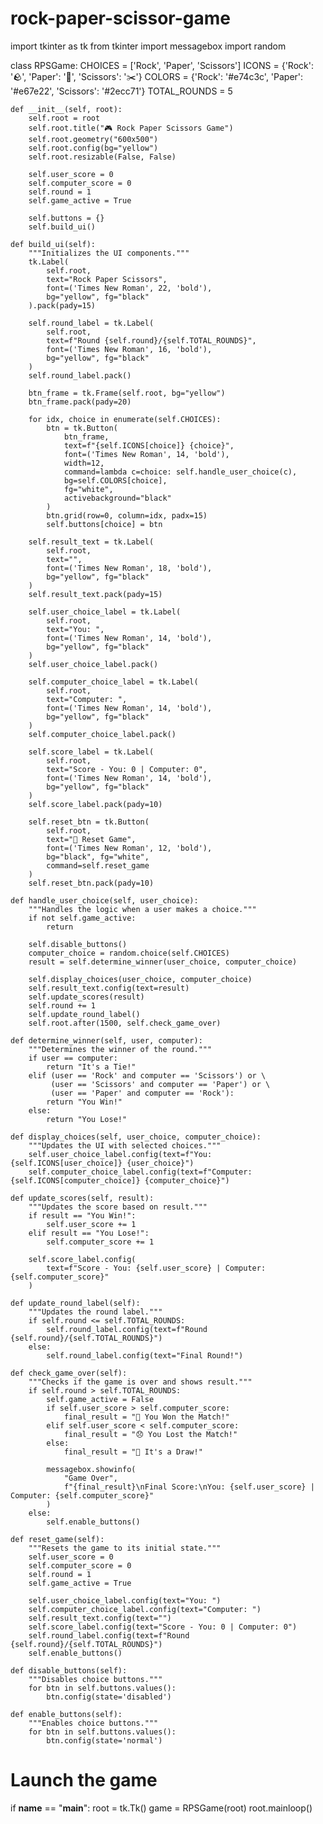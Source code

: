 # rock-paper-scissor-game
import tkinter as tk
from tkinter import messagebox
import random

class RPSGame:
    CHOICES = ['Rock', 'Paper', 'Scissors']
    ICONS = {'Rock': '🪨', 'Paper': '📄', 'Scissors': '✂️'}
    COLORS = {'Rock': '#e74c3c', 'Paper': '#e67e22', 'Scissors': '#2ecc71'}
    TOTAL_ROUNDS = 5

    def __init__(self, root):
        self.root = root
        self.root.title("🎮 Rock Paper Scissors Game")
        self.root.geometry("600x500")
        self.root.config(bg="yellow")
        self.root.resizable(False, False)

        self.user_score = 0
        self.computer_score = 0
        self.round = 1
        self.game_active = True

        self.buttons = {}
        self.build_ui()

    def build_ui(self):
        """Initializes the UI components."""
        tk.Label(
            self.root,
            text="Rock Paper Scissors",
            font=('Times New Roman', 22, 'bold'),
            bg="yellow", fg="black"
        ).pack(pady=15)

        self.round_label = tk.Label(
            self.root,
            text=f"Round {self.round}/{self.TOTAL_ROUNDS}",
            font=('Times New Roman', 16, 'bold'),
            bg="yellow", fg="black"
        )
        self.round_label.pack()

        btn_frame = tk.Frame(self.root, bg="yellow")
        btn_frame.pack(pady=20)

        for idx, choice in enumerate(self.CHOICES):
            btn = tk.Button(
                btn_frame,
                text=f"{self.ICONS[choice]} {choice}",
                font=('Times New Roman', 14, 'bold'),
                width=12,
                command=lambda c=choice: self.handle_user_choice(c),
                bg=self.COLORS[choice],
                fg="white",
                activebackground="black"
            )
            btn.grid(row=0, column=idx, padx=15)
            self.buttons[choice] = btn

        self.result_text = tk.Label(
            self.root,
            text="",
            font=('Times New Roman', 18, 'bold'),
            bg="yellow", fg="black"
        )
        self.result_text.pack(pady=15)

        self.user_choice_label = tk.Label(
            self.root,
            text="You: ",
            font=('Times New Roman', 14, 'bold'),
            bg="yellow", fg="black"
        )
        self.user_choice_label.pack()

        self.computer_choice_label = tk.Label(
            self.root,
            text="Computer: ",
            font=('Times New Roman', 14, 'bold'),
            bg="yellow", fg="black"
        )
        self.computer_choice_label.pack()

        self.score_label = tk.Label(
            self.root,
            text="Score - You: 0 | Computer: 0",
            font=('Times New Roman', 14, 'bold'),
            bg="yellow", fg="black"
        )
        self.score_label.pack(pady=10)

        self.reset_btn = tk.Button(
            self.root,
            text="🔁 Reset Game",
            font=('Times New Roman', 12, 'bold'),
            bg="black", fg="white",
            command=self.reset_game
        )
        self.reset_btn.pack(pady=10)

    def handle_user_choice(self, user_choice):
        """Handles the logic when a user makes a choice."""
        if not self.game_active:
            return

        self.disable_buttons()
        computer_choice = random.choice(self.CHOICES)
        result = self.determine_winner(user_choice, computer_choice)

        self.display_choices(user_choice, computer_choice)
        self.result_text.config(text=result)
        self.update_scores(result)
        self.round += 1
        self.update_round_label()
        self.root.after(1500, self.check_game_over)

    def determine_winner(self, user, computer):
        """Determines the winner of the round."""
        if user == computer:
            return "It's a Tie!"
        elif (user == 'Rock' and computer == 'Scissors') or \
             (user == 'Scissors' and computer == 'Paper') or \
             (user == 'Paper' and computer == 'Rock'):
            return "You Win!"
        else:
            return "You Lose!"

    def display_choices(self, user_choice, computer_choice):
        """Updates the UI with selected choices."""
        self.user_choice_label.config(text=f"You: {self.ICONS[user_choice]} {user_choice}")
        self.computer_choice_label.config(text=f"Computer: {self.ICONS[computer_choice]} {computer_choice}")

    def update_scores(self, result):
        """Updates the score based on result."""
        if result == "You Win!":
            self.user_score += 1
        elif result == "You Lose!":
            self.computer_score += 1

        self.score_label.config(
            text=f"Score - You: {self.user_score} | Computer: {self.computer_score}"
        )

    def update_round_label(self):
        """Updates the round label."""
        if self.round <= self.TOTAL_ROUNDS:
            self.round_label.config(text=f"Round {self.round}/{self.TOTAL_ROUNDS}")
        else:
            self.round_label.config(text="Final Round!")

    def check_game_over(self):
        """Checks if the game is over and shows result."""
        if self.round > self.TOTAL_ROUNDS:
            self.game_active = False
            if self.user_score > self.computer_score:
                final_result = "🎉 You Won the Match!"
            elif self.user_score < self.computer_score:
                final_result = "😞 You Lost the Match!"
            else:
                final_result = "🤝 It's a Draw!"

            messagebox.showinfo(
                "Game Over",
                f"{final_result}\nFinal Score:\nYou: {self.user_score} | Computer: {self.computer_score}"
            )
        else:
            self.enable_buttons()

    def reset_game(self):
        """Resets the game to its initial state."""
        self.user_score = 0
        self.computer_score = 0
        self.round = 1
        self.game_active = True

        self.user_choice_label.config(text="You: ")
        self.computer_choice_label.config(text="Computer: ")
        self.result_text.config(text="")
        self.score_label.config(text="Score - You: 0 | Computer: 0")
        self.round_label.config(text=f"Round {self.round}/{self.TOTAL_ROUNDS}")
        self.enable_buttons()

    def disable_buttons(self):
        """Disables choice buttons."""
        for btn in self.buttons.values():
            btn.config(state='disabled')

    def enable_buttons(self):
        """Enables choice buttons."""
        for btn in self.buttons.values():
            btn.config(state='normal')


# Launch the game
if __name__ == "__main__":
    root = tk.Tk()
    game = RPSGame(root)
    root.mainloop()
